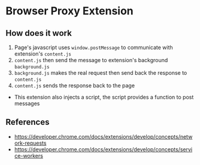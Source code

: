 # Browser Proxy Extension

## How does it work

1. Page's javascript uses `window.postMessage` to communicate with extension's `content.js`
1. `content.js` then send the message to extension's background `background.js`
1. `background.js` makes the real request then send back the response to `content.js`
1. `content.js` sends the response back to the page

-   This extension also injects a script, the script provides a function to post messages

## References

-   <https://developer.chrome.com/docs/extensions/develop/concepts/network-requests>
-   <https://developer.chrome.com/docs/extensions/develop/concepts/service-workers>
